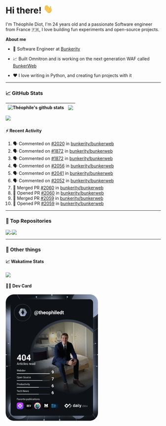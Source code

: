 # Hi there! <img src="./wave.gif" width="30px" height="30px" />

I'm Théophile Diot, I'm 24 years old and a passionate Software engineer from France 🇫🇷, I love building fun experiments and open-source projects.

**About me**

- 💼 Software Engineer at [Bunkerity](https://www.bunkerity.com/)

- 📈 Built Omnitron and is working on the next generation WAF called [BunkerWeb](https://www.bunkerweb.io)

- ❤️ I love writing in Python, and creating fun projects with it

---

### 📈 GitHub Stats

| <img align="center" src="https://github-readme-stats.vercel.app/api?username=TheophileDiot&show_icons=true&include_all_commits=true&theme=algolia&hide_border=true&rank_icon=github" alt="Théophile's github stats" /> | <img align="center" src="https://github-readme-stats.vercel.app/api/top-langs/?username=TheophileDiot&layout=compact&theme=algolia&hide_border=true" /> |
| ---------------------------------------------------------------------------------------------------------------------------------------------------------------------------------------------------------------------- | ------------------------------------------------------------------------------------------------------------------------------------------------------- |

![](https://github-readme-activity-graph.vercel.app/graph?username=TheophileDiot&theme=tokyo-night)

#### :zap: Recent Activity

<!--START_SECTION:activity-->
1. 🗣 Commented on [#2020](https://github.com/bunkerity/bunkerweb/issues/2020#issuecomment-2700279287) in [bunkerity/bunkerweb](https://github.com/bunkerity/bunkerweb)
2. 🗣 Commented on [#1872](https://github.com/bunkerity/bunkerweb/issues/1872#issuecomment-2700277735) in [bunkerity/bunkerweb](https://github.com/bunkerity/bunkerweb)
3. 🗣 Commented on [#1872](https://github.com/bunkerity/bunkerweb/issues/1872#issuecomment-2700276842) in [bunkerity/bunkerweb](https://github.com/bunkerity/bunkerweb)
4. 🗣 Commented on [#2056](https://github.com/bunkerity/bunkerweb/issues/2056#issuecomment-2700275218) in [bunkerity/bunkerweb](https://github.com/bunkerity/bunkerweb)
5. 🗣 Commented on [#2041](https://github.com/bunkerity/bunkerweb/issues/2041#issuecomment-2700273985) in [bunkerity/bunkerweb](https://github.com/bunkerity/bunkerweb)
6. 🗣 Commented on [#2052](https://github.com/bunkerity/bunkerweb/issues/2052#issuecomment-2700273253) in [bunkerity/bunkerweb](https://github.com/bunkerity/bunkerweb)
7. 🎉 Merged PR [#2060](https://github.com/bunkerity/bunkerweb/pull/2060) in [bunkerity/bunkerweb](https://github.com/bunkerity/bunkerweb)
8. 💪 Opened PR [#2060](https://github.com/bunkerity/bunkerweb/pull/2060) in [bunkerity/bunkerweb](https://github.com/bunkerity/bunkerweb)
9. 🎉 Merged PR [#2059](https://github.com/bunkerity/bunkerweb/pull/2059) in [bunkerity/bunkerweb](https://github.com/bunkerity/bunkerweb)
10. 💪 Opened PR [#2059](https://github.com/bunkerity/bunkerweb/pull/2059) in [bunkerity/bunkerweb](https://github.com/bunkerity/bunkerweb)
<!--END_SECTION:activity-->

---

### 🔧 Top Repositories

<a href="https://github.com/bunkerity/bunkerweb">
  <img align="center" src="https://github-readme-stats.vercel.app/api/pin/?username=Bunkerity&repo=bunkerweb&theme=algolia" />
</a>
<a href="https://github.com/TheophileDiot/Omnitron">
  <img align="center" src="https://github-readme-stats.vercel.app/api/pin/?username=TheophileDiot&repo=Omnitron&theme=algolia" />
</a>

---

### 🎉 Other things

#### 📈 Wakatime Stats

<a href="https://wakatime.com/@theophile_bunkerity">
  <img align="center" src="https://github-readme-stats.vercel.app/api/wakatime?username=3aa5ce41-c253-43d9-8441-a721e446a45f&layout=compact&theme=algolia" />
</a>

#### 👨‍💻 Dev Card

<a href="https://app.daily.dev/TheophileDt">
  <img src="./devcard.svg" width="300" alt="Théophile Diot's Dev Card"/>
</a>
